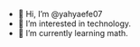 - 👋 Hi, I’m @yahyaefe07
- 👀 I’m interested in technology. 
- 🌱 I’m currently learning math. 
<!---
yahyaefe07/yahyaefe07 is a ✨ special ✨ repository because its `README.md` (this file) appears on your GitHub profile.
You can click the Preview link to take a look at your changes.
--->
